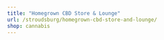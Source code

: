 ```yaml
---
title: "Homegrown CBD Store & Lounge"
url: /stroudsburg/homegrown-cbd-store-and-lounge/
shop: cannabis
---
```

